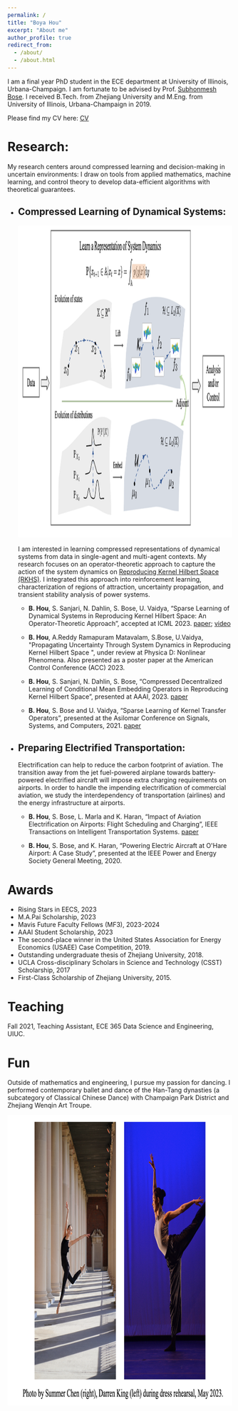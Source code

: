 ```yaml
---
permalink: /
title: "Boya Hou"
excerpt: "About me"
author_profile: true
redirect_from: 
  - /about/
  - /about.html
---
```



I am a final year PhD student in the ECE department at University of Illinois, Urbana-Champaign. I am fortunate to be advised by Prof. [Subhonmesh Bose](http://boses.ece.illinois.edu/). I received B.Tech. from Zhejiang University and M.Eng. from University of Illinois, Urbana-Champaign in 2019. 
 

Please find my CV here: [CV](../assets/BoyaCV.pdf)


# Research:
My research centers around compressed learning and decision-making in uncertain environments: I draw on tools from applied mathematics, machine learning, and control theory to develop data-efficient algorithms with theoretical guarantees. 

- ## Compressed Learning of Dynamical Systems:
  
    <img src="../assets/sysID.png" title="sysID." width="700" height="700"  >
    
    I am interested in learning compressed representations of dynamical systems from data in single-agent and multi-agent contexts. My research focuses on an operator-theoretic approach to capture the action of the system dynamics on [Reproducing Kernel Hilbert Space (RKHS)](https://en.wikipedia.org/wiki/Reproducing_kernel_Hilbert_space). I integrated this approach into reinforcement learning, characterization of regions of attraction, uncertainty propagation, and transient stability analysis of power systems. 

  - **B. Hou**, S. Sanjari, N. Dahlin, S. Bose, U. Vaidya, “Sparse Learning of Dynamical Systems in Reproducing Kernel Hilbert Space: An Operator-Theoretic Approach”, accepted at ICML 2023. [paper](../assets/ICML_2023.pdf); [video](https://recorder-v3.slideslive.com/?share=82362&s=c25bd3f5-2a47-4a76-977d-bc4a3b83b33d)
    
  - **B. Hou**, A.Reddy Ramapuram Matavalam, S.Bose, U.Vaidya, "Propagating Uncertainty Through System Dynamics in Reproducing Kernel Hilbert Space ", under review at Physica D: Nonlinear Phenomena.
    Also presented as a poster paper at the American Control Conference (ACC) 2023.

  - **B. Hou**, S. Sanjari, N. Dahlin, S. Bose, “Compressed Decentralized Learning of Conditional Mean Embedding Operators in Reproducing Kernel Hilbert Space”, presented at AAAI, 2023. [paper](../assets/AAAI_2023.pdf)

  - **B. Hou**, S. Bose and U. Vaidya, “Sparse Learning of Kernel Transfer Operators”, presented at the Asilomar Conference on Signals, Systems, and Computers, 2021. [paper](../assets/Asilomar2021.pdf)


- ## Preparing Electrified Transportation:
   Electrification can help to reduce the carbon footprint of aviation. The transition away from the jet fuel-powered airplane towards battery-powered electrified aircraft will impose extra charging requirements on airports. In order to handle the impending electrification of commercial aviation, we study the interdependency of transportation (airlines) and the energy infrastructure at airports.

  - **B. Hou**, S. Bose, L. Marla and K. Haran, “Impact of Aviation Electrification on Airports: Flight Scheduling and Charging”, IEEE Transactions on Intelligent Transportation Systems. [paper](../assets/HEA_ITS.pdf)

  - **B. Hou**, S. Bose, and K. Haran, “Powering Electric Aircraft at O'Hare Airport: A Case Study”, presented at the IEEE Power and Energy Society General Meeting, 2020.

# Awards
- Rising Stars in EECS, 2023
- M.A.Pai Scholarship, 2023
-	Mavis Future Faculty Fellows (MF3), 2023-2024
- AAAI Student Scholarship, 2023
- The second-place winner in the United States Association for Energy Economics (USAEE) Case Competition, 2019.
- Outstanding undergraduate thesis of Zhejiang University, 2018.
- UCLA Cross-disciplinary Scholars in Science and Technology (CSST) Scholarship, 2017
- First-Class Scholarship of Zhejiang University, 2015.

# Teaching
Fall 2021, Teaching Assistant, ECE 365 Data Science and Engineering, UIUC.

# Fun
Outside of mathematics and engineering, I pursue my passion for dancing. I performed contemporary ballet and dance of the Han-Tang dynasties (a subcategory of Classical Chinese Dance) with Champaign Park District and Zhejiang Wenqin Art Troupe. 

<img src="../assets/dance.jpeg" title="Photo by Darren King." width="650" height="650"  >






